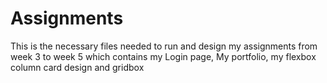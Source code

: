 
# Assignments

This is the necessary files needed to run and design my assignments from week 3 to week 5 which contains my Login page, My portfolio, my flexbox column card 
design and gridbox

